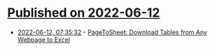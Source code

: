 # [Published on 2022-06-12](index.md)

* [2022-06-12, 07:35:32](https://news.ycombinator.com/item?id=31712432) - [PageToSheet: Download Tables from Any Webpage to Excel](https://www.pagetosheet.com)
